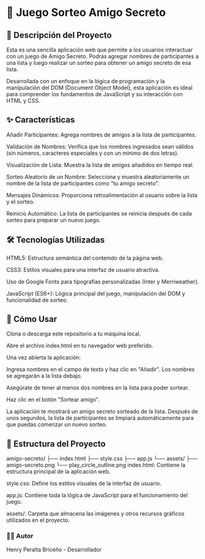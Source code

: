 <h1>🎁 Juego Sorteo Amigo Secreto</h1>
<h2>📝 Descripción del Proyecto </h2>
Esta es una sencilla aplicación web que permite a los usuarios interactuar con un juego de Amigo Secreto. Podrás agregar nombres de participantes a una lista y luego realizar un sorteo para obtener un amigo secreto de esa lista.

Desarrollada con un enfoque en la lógica de programación y la manipulación del DOM (Document Object Model), esta aplicación es ideal para comprender los fundamentos de JavaScript y su interacción con HTML y CSS.

<h2>✨ Características </h2>
Añadir Participantes: Agrega nombres de amigos a la lista de participantes.

Validación de Nombres: Verifica que los nombres ingresados sean válidos (sin números, caracteres especiales y con un mínimo de dos letras).

Visualización de Lista: Muestra la lista de amigos añadidos en tiempo real.

Sorteo Aleatorio de un Nombre: Selecciona y muestra aleatoriamente un nombre de la lista de participantes como "tu amigo secreto".

Mensajes Dinámicos: Proporciona retroalimentación al usuario sobre la lista y el sorteo.

Reinicio Automático: La lista de participantes se reinicia después de cada sorteo para preparar un nuevo juego.

<h2> 🛠️ Tecnologías Utilizadas</h2>
HTML5: Estructura semántica del contenido de la página web.

CSS3: Estilos visuales para una interfaz de usuario atractiva.

Uso de Google Fonts para tipografías personalizadas (Inter y Merriweather).

JavaScript (ES6+): Lógica principal del juego, manipulación del DOM y funcionalidad de sorteo.

<h2>🚀 Cómo Usar</h2>
Clona o descarga este repositorio a tu máquina local.

Abre el archivo index.html en tu navegador web preferido.

Una vez abierta la aplicación:

Ingresa nombres en el campo de texto y haz clic en "Añadir". Los nombres se agregarán a la lista debajo.

Asegúrate de tener al menos dos nombres en la lista para poder sortear.

Haz clic en el botón "Sortear amigo".

La aplicación te mostrará un amigo secreto sorteado de la lista. Después de unos segundos, la lista de participantes se limpiará automáticamente para que puedas comenzar un nuevo sorteo.

<h2>📁 Estructura del Proyecto</h2>
amigo-secreto/
├── index.html
├── style.css
├── app.js
└── assets/
├── amigo-secreto.png
└── play_circle_outline.png
index.html: Contiene la estructura principal de la aplicación web.

style.css: Define los estilos visuales de la interfaz de usuario.

app.js: Contiene toda la lógica de JavaScript para el funcionamiento del juego.

assets/: Carpeta que almacena las imágenes y otros recursos gráficos utilizados en el proyecto.

<h3>🧑‍💻 Autor</h3>
Henry Peralta Briceño - Desarrollador
